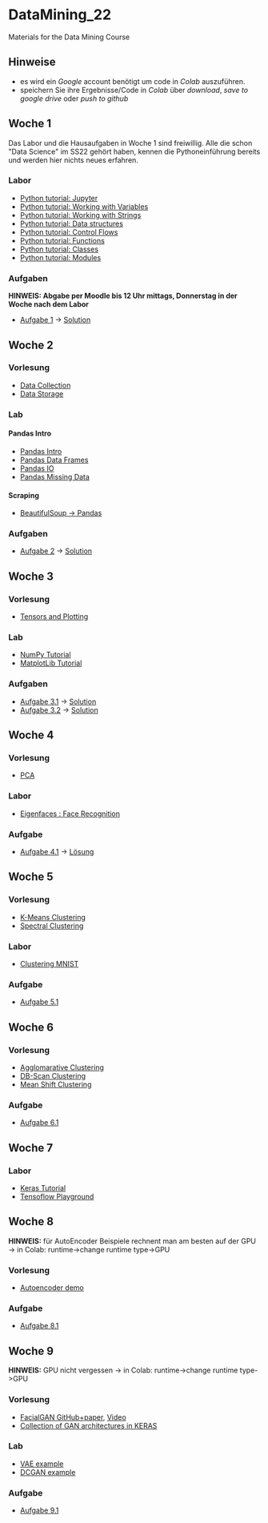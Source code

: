 # DataMining_22
Materials for the Data Mining Course

## Hinweise
* es wird ein  *Google* account benötigt um code in *Colab* auszuführen.
* speichern Sie ihre Ergebnisse/Code in *Colab* über *download*, *save to google drive* oder *push to github* 

## Woche 1
Das Labor und die Hausaufgaben in Woche 1 sind freiwillig. Alle die schon "Data Science" im SS22 gehört haben, kennen die Pythoneinführung bereits und werden hier nichts neues erfahren.

### Labor
* [Python tutorial: Jupyter](https://colab.research.google.com/github/keuperj/DataMining_22/blob/main/Python_Tutorial/00_Jupyter-Intro.ipynb)
* [Python tutorial: Working with Variables](https://colab.research.google.com/github/keuperj/DataMining_22/blob/main/Python_Tutorial/01_variables.ipynb)
* [Python tutorial: Working with Strings](https://colab.research.google.com/github/keuperj/DataMining_22/blob/main/Python_Tutorial/02_strings.ipynb)
* [Python tutorial: Data structures](https://colab.research.google.com/github/keuperj/DataMining_22/blob/main/Python_Tutorial/03_data_structures.ipynb)
* [Python tutorial: Control Flows](https://colab.research.google.com/github/keuperj/DataMining_22/blob/main/Python_Tutorial/04_control_flow.ipynb)
* [Python tutorial: Functions](https://colab.research.google.com/github/keuperj/DataMining_22/blob/main/Python_Tutorial/05_functions.ipynb)
* [Python tutorial: Classes](https://colab.research.google.com/github/keuperj/DataMining_22/blob/main/Python_Tutorial/06_classes.ipynb)
* [Python tutorial: Modules](https://colab.research.google.com/github/keuperj/DataMining_22/blob/main/Python_Tutorial/07_modules.ipynb)


### Aufgaben
**HINWEIS: Abgabe per Moodle bis 12 Uhr mittags, Donnerstag in der Woche nach dem Labor**

* [Aufgabe 1](https://colab.research.google.com/github/keuperj/DataMining_22/blob/main/Week_1/Assignment-01.ipynb) -> [Solution](https://colab.research.google.com/github/keuperj/DataMining_22/blob/main/Week_1/Solution-1.ipynb)

## Woche 2

### Vorlesung
* [Data Collection](https://colab.research.google.com/github/keuperj/DataMining_22/blob/main/Week_2/Lecture_Data_Collection.ipynb)
* [Data Storage](https://colab.research.google.com/github/keuperj/DataMining_22/blob/main/Week_2/Lecture_Data_Storage.ipynb)

### Lab
#### Pandas Intro
* [Pandas Intro](https://colab.research.google.com/github/keuperj/DataMining_22/blob/main/Week_2/Lab_pandas_01_Intro.ipynb)
* [Pandas Data Frames](https://colab.research.google.com/github/keuperj/DataMining_22/blob/main/Week_2/Lab_pandas_02_DataFrame.ipynb)
* [Pandas IO](https://colab.research.google.com/github/keuperj/DataMining_22/blob/main/Week_2/Lab_pandas_03_IO.ipynb)
* [Pandas Missing Data](https://colab.research.google.com/github/keuperj/DataMining_22/blob/main/Week_2/Lab_pandas_04_MissingData.ipynb)


#### Scraping
* [BeautifulSoup -> Pandas](https://colab.research.google.com/github/keuperj/DataMining_22/blob/main/Week_2/Lab_Scraping.ipynb)

### Aufgaben
* [Aufgabe 2](https://colab.research.google.com/github/keuperj/DataMining_22/blob/main/Week_2/Assingment_2.1.ipynb) -> [Solution](https://colab.research.google.com/github/keuperj/DataMining_22/blob/main/Week_2/Solution_2.1.ipynb)

## Woche 3 
### Vorlesung
* [Tensors and Plotting](https://colab.research.google.com/github/keuperj/DataMining_22/blob/main/Week_3/Lecture_03_02_Tensors_and_Plotting.ipynb)

### Lab
* [NumPy Tutorial](https://colab.research.google.com/github/keuperj/DataMining_22/blob/main/Week_3/Lab_01_Numpy.ipynb)
* [MatplotLib Tutorial](https://colab.research.google.com/github/keuperj/DataMining_22/blob/main/Week_3/Lab_02_Matplotlib-Intro.ipynb)
 

### Aufgaben
* [Aufgabe 3.1](https://colab.research.google.com/github/keuperj/DataMining_22/blob/main/Week_3/Assignment_3.1_Numpy.ipynb) -> [Solution](https://colab.research.google.com/github/keuperj/DataMining_22/blob/main/Week_3/Assignment_3.1_solution.ipynb)
* [Aufgabe 3.2](https://colab.research.google.com/github/keuperj/DataMining_22/blob/main/Week_3/Assignment_3.2_Matplotlib.ipynb) -> [Solution](https://colab.research.google.com/github/keuperj/DataMining_21/blob/main/Week_3/Assignment_3.2_Solution.ipynb)

## Woche 4

### Vorlesung
* [PCA](https://colab.research.google.com/github/keuperj/DataMining_22/blob/main/Week_4/Lecture_04_01_PCA.ipynb)

### Labor
* [Eigenfaces : Face Recognition](https://colab.research.google.com/github/keuperj/DataMining_22/blob/main/Week_4/Lab_face_recognition.ipynb) 

### Aufgabe
* [Aufgabe 4.1](https://colab.research.google.com/github/keuperj/DataMining_22/blob/main/Week_4/Assignment_face_recognition.ipynb) -> [Lösung](https://colab.research.google.com/github/keuperj/DataMining_22/blob/main/Week_4/Assignment_face_recognition-solution.ipynb)

## Woche 5

### Vorlesung
* [K-Means Clustering](https://colab.research.google.com/github/keuperj/DataMining_22/blob/main/Week_5/Lecture_K-Means_Demo.ipynb)
* [Spectral Clustering](https://colab.research.google.com/github/keuperj/DataMining_22/blob/main/Week_5/Lecture_Spectral_Demo.ipynb)

### Labor
* [Clustering MNIST](https://colab.research.google.com/github/keuperj/DataMining_22/blob/main/Week_5/Lab-Clustering-MNIST.ipynb) 

### Aufgabe
* [Aufgabe 5.1](https://colab.research.google.com/github/keuperj/DataMining_22/blob/main/Week_5/Assignment_Clustering_I.ipynb)

## Woche 6

### Vorlesung
* [Agglomarative Clustering](https://colab.research.google.com/github/keuperj/DataMining_22/blob/main/Week_6/Agg-Clustering-Demo.ipynb)
* [DB-Scan Clustering](https://colab.research.google.com/github/keuperj/DataMining_22/blob/main/Week_6/DBScan-Demo.ipynb)
* [Mean Shift Clustering](https://colab.research.google.com/github/keuperj/DataMining_22/blob/main/Week_6/Mean-Shift-Demo.ipynb)
 

### Aufgabe
*  [Aufgabe 6.1](https://colab.research.google.com/github/keuperj/DataMining_22/blob/main/Week_6/Assignment_6_Clustering.ipynb)

## Woche 7

### Labor
* [Keras Tutorial](https://colab.research.google.com/github/keuperj/DataMining_22/blob/main/Week_7/keras_intro.ipynb) 
* [Tensoflow Playground](https://playground.tensorflow.org/#activation=tanh&batchSize=10&dataset=circle&regDataset=reg-plane&learningRate=0.03&regularizationRate=0&noise=0&networkShape=4,2&seed=0.71610&showTestData=false&discretize=false&percTrainData=50&x=true&y=true&xTimesY=false&xSquared=false&ySquared=false&cosX=false&sinX=false&cosY=false&sinY=false&collectStats=false&problem=classification&initZero=false&hideText=false)

## Woche 8
**HINWEIS:** für AutoEncoder Beispiele rechnent man am besten auf der GPU -> in Colab: runtime->change runtime type->GPU 

### Vorlesung
* [Autoencoder demo](https://colab.research.google.com/github/keuperj/DataMining_22/blob/main/Week_8/Lecture_autoencoder-denoising.ipynb)

### Aufgabe
*  [Aufgabe 8.1](https://colab.research.google.com/github/keuperj/DataMining_22/blob/main/Week_8/Assignemnt_autoencoder-outlier.ipynb)

## Woche 9
**HINWEIS:**  GPU nicht vergessen -> in Colab: runtime->change runtime type->GPU 
### Vorlesung
* [FacialGAN GitHub+paper](https://github.com/cc-hpc-itwm/FacialGAN), [Video](https://www.youtube.com/watch?v=N4jRSNKPB0s)
* [Collection of GAN architectures in KERAS](https://github.com/eriklindernoren/Keras-GAN)

### Lab
* [VAE example](https://colab.research.google.com/github/keuperj/DataMining_22/blob/main/Week_9/vae.ipynb)
* [DCGAN example](https://colab.research.google.com/github/keuperj/DataMining_22/blob/main/Week_9/dcgan.ipynb)
 

### Aufgabe
*  [Aufgabe 9.1](https://colab.research.google.com/github/keuperj/DataMining_22/blob/main/Week_9/Assignment_9.ipynb) 
